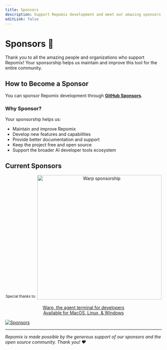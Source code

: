 ```yaml
---
title: Sponsors
description: Support Repomix development and meet our amazing sponsors
editLink: false
---
```


# Sponsors 💖

Thank you to all the amazing people and organizations who support Repomix! Your sponsorship helps us maintain and improve this tool for the entire community.

## How to Become a Sponsor

You can sponsor Repomix development through **[GitHub Sponsors](https://github.com/sponsors/yamadashy)**.

### Why Sponsor?

Your sponsorship helps us:
- Maintain and improve Repomix
- Develop new features and capabilities
- Provide better documentation and support
- Keep the project free and open source
- Support the broader AI developer tools ecosystem

## Current Sponsors

<div align="center">
   <sup>Special thanks to:</sup>

   <a href="https://www.warp.dev/repomix" target="_blank">
      <img alt="Warp sponsorship" width="400" src="/images/sponsors/warp/Terminal-Image.png">
   </a>

  [Warp, the agent terminal for developers](https://www.warp.dev/repomix)  
  [Available for MacOS, Linux, & Windows](https://www.warp.dev/repomix)
</div>

[![Sponsors](https://cdn.jsdelivr.net/gh/yamadashy/sponsor-list/sponsors/sponsors.png)](https://github.com/sponsors/yamadashy)

---

*Repomix is made possible by the generous support of our sponsors and the open source community. Thank you! ❤️*
